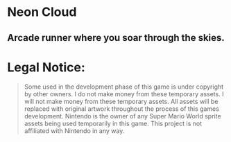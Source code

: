 # Neon Cloud

## Arcade runner where you soar through the skies.


# Legal Notice:
>Some used in the development phase of this game is under copyright by other owners. 
>I do not make money from these temporary assets. 
>I will not make money from these temporary assets. 
>All assets will be replaced with original artwork throughout the process of this games development. 
>Nintendo is the owner of any Super Mario World sprite assets being used temporarily in this game.
>This project is not affiliated with Nintendo in any way.